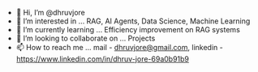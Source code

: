 - 👋 Hi, I’m @dhruvjore
- 👀 I’m interested in ... RAG, AI Agents, Data Science, Machine Learning
- 🌱 I’m currently learning ... Efficiency improvement on RAG systems
- 💞️ I’m looking to collaborate on ... Projects
- 📫 How to reach me ... mail - dhruvjore@gmail.com, linkedin - https://www.linkedin.com/in/dhruv-jore-69a0b91b9

<!---
dhruvjore/dhruvjore is a ✨ special ✨ repository because its `README.md` (this file) appears on your GitHub profile.
You can click the Preview link to take a look at your changes.
--->
